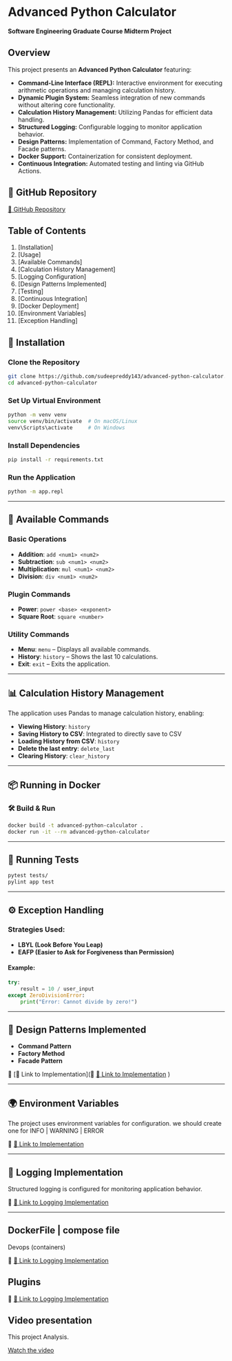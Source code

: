 # Advanced Python Calculator #

**Software Engineering Graduate Course Midterm Project**

## Overview

This project presents an **Advanced Python Calculator** featuring:

- **Command-Line Interface (REPL):** Interactive environment for executing arithmetic operations and managing calculation history.
- **Dynamic Plugin System:** Seamless integration of new commands without altering core functionality.
- **Calculation History Management:** Utilizing Pandas for efficient data handling.
- **Structured Logging:** Configurable logging to monitor application behavior.
- **Design Patterns:** Implementation of Command, Factory Method, and Facade patterns.
- **Docker Support:** Containerization for consistent deployment.
- **Continuous Integration:** Automated testing and linting via GitHub Actions.

## 📌 GitHub Repository

[🔗 GitHub Repository](https://github.com/sudeepreddy143/advanced-python-calculator)

## Table of Contents

1. [Installation]
2. [Usage]
3. [Available Commands]
4. [Calculation History Management]
5. [Logging Configuration]
6. [Design Patterns Implemented]
7. [Testing]
8. [Continuous Integration]
9. [Docker Deployment]
10. [Environment Variables]
11. [Exception Handling]


## 🚀 Installation

### Clone the Repository

```sh
git clone https://github.com/sudeepreddy143/advanced-python-calculator.git
cd advanced-python-calculator
```

### Set Up Virtual Environment 

```sh
python -m venv venv
source venv/bin/activate  # On macOS/Linux
venv\Scripts\activate     # On Windows
```

### Install Dependencies

```sh
pip install -r requirements.txt
```

### Run the Application

```sh
python -m app.repl
```

---

## 🔢 Available Commands

### Basic Operations
- **Addition**: `add <num1> <num2>`
- **Subtraction**: `sub <num1> <num2>`
- **Multiplication**: `mul <num1> <num2>`
- **Division**: `div <num1> <num2>`

### Plugin Commands
- **Power**: `power <base> <exponent>`
- **Square Root**: `square <number>`

### Utility Commands
- **Menu**: `menu` – Displays all available commands.
- **History**: `history` – Shows the last 10 calculations.
- **Exit**: `exit` – Exits the application.

---

## 📊 Calculation History Management

The application uses Pandas to manage calculation history, enabling:

- **Viewing History**: `history`
- **Saving History to CSV**: Integrated to directly save to CSV
- **Loading History from CSV**: `history`
- **Delete the last entry**: `delete_last`
- **Clearing History**: `clear_history`

---

## 📦 Running in Docker

### 🛠 Build & Run

```sh
docker build -t advanced-python-calculator .
docker run -it --rm advanced-python-calculator
```

---

## 🧪 Running Tests

```sh
pytest tests/
pylint app test
```

---

## ⚙️ Exception Handling

### Strategies Used:
- **LBYL (Look Before You Leap)**
- **EAFP (Easier to Ask for Forgiveness than Permission)**

#### Example:

```python
try:
    result = 10 / user_input
except ZeroDivisionError:
    print("Error: Cannot divide by zero!")
```

---

## 📜 Design Patterns Implemented

- **Command Pattern**
- **Factory Method**
- **Facade Pattern**

📌 [🔗 Link to Implementation](📌 [🔗 Link to Implementation](https://github.com/sudeepreddy143/advanced-python-calculator/tree/main/app/)
)

---

## 🌍 Environment Variables

The project uses environment variables for configuration. 
we should create one for INFO | WARNING | ERROR

📌 [🔗 Link to Implementation](https://github.com/sudeepreddy143/advanced-python-calculator/blob/main/app/.env)

---

## 📜 Logging Implementation

Structured logging is configured for monitoring application behavior.

📌 [🔗 Link to Logging Implementation](https://github.com/sudeepreddy143/advanced-python-calculator/blob/main/app/logging_config.py)


---
## DockerFile | compose file

Devops (containers)

📌 [🔗 Link to Logging Implementation](https://github.com/sudeepreddy143/advanced-python-calculator/blob/main/docker-compose.yml)



## Plugins

📌 [🔗 Link to Logging Implementation](https://github.com/sudeepreddy143/advanced-python-calculator/blob/main/app/plugins)


## Video presentation

This project Analysis.

[Watch the video](https://drive.google.com/file/d/1qPHQGcHz-w0669WbAk3wtZFNvvwwlv-u/view?usp=sharing)





